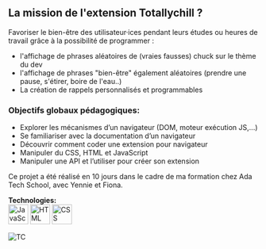 La mission de l'extension Totallychill ? 
- 
Favoriser le bien-être des utilisateur·ices pendant leurs études ou heures de travail grâce à la possibilité de programmer :
- l'affichage de phrases aléatoires de (vraies fausses) chuck sur le thème du dev
- l'affichage de phrases "bien-être" également aléatoires (prendre une pause, s'étirer, boire de l'eau..)
- La création de rappels personnalisés et programmables
  

### Objectifs globaux pédagogiques:
- Explorer les mécanismes d’un navigateur (DOM, moteur exécution JS,...)
- Se familiariser avec la documentation d’un navigateur
- Découvrir comment coder une extension pour navigateur
- Manipuler du CSS, HTML et JavaScript
- Manipuler une API et l’utiliser pour créer son extension

Ce projet a été réalisé en 10 jours dans le cadre de ma formation chez Ada Tech School, avec Yennie et Fiona. 

**Technologies:**  
<img src="https://cdn.jsdelivr.net/gh/devicons/devicon/icons/javascript/javascript-original.svg" width="40" height="40" alt="JavaScript"/>
<img src="https://cdn.jsdelivr.net/gh/devicons/devicon/icons/html5/html5-original.svg" width="40" height="40" alt="HTML"/>
<img src="https://cdn.jsdelivr.net/gh/devicons/devicon/icons/css3/css3-original.svg" width="40" height="40" alt="CSS"/> 

![TC](https://github.com/user-attachments/assets/316d6630-eddf-4c68-b6d0-86b7d88c7eb9)
